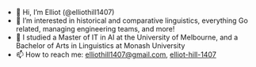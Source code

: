- 👋 Hi, I’m Elliot (@elliothill1407)
- 👀 I’m interested in historical and comparative linguistics, everything Go related, managing engineering teams, and more!
- 🌱 I studied a Master of IT in AI at the University of Melbourne, and a Bachelor of Arts in Linguistics at Monash University
- 📫 How to reach me: elliothill1407@gmail.com, [elliot-hill-1407](https://www.linkedin.com/in/elliot-hill-1407/)
